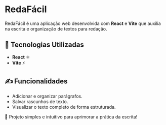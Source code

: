 # RedaFácil

RedaFácil é uma aplicação web desenvolvida com **React** e **Vite** que auxilia na escrita e organização de textos para redação.  

## 📌 Tecnologias Utilizadas  
- **React** ⚛️  
- **Vite** ⚡  

## ✍ Funcionalidades  
- Adicionar e organizar parágrafos.  
- Salvar rascunhos de texto.  
- Visualizar o texto completo de forma estruturada.  

🚀 Projeto simples e intuitivo para aprimorar a prática da escrita!  
